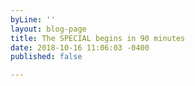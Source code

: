 ```yaml
---
byLine: ''
layout: blog-page
title: The SPECIAL begins in 90 minutes
date: 2018-10-16 11:06:03 -0400
published: false

---
```

